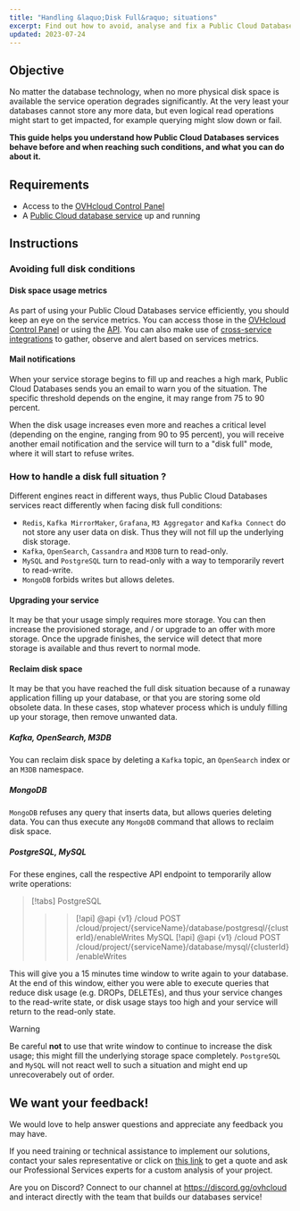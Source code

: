 ```yaml
---
title: "Handling &laquo;Disk Full&raquo; situations"
excerpt: Find out how to avoid, analyse and fix a Public Cloud Databases service reaching its full disk capacity
updated: 2023-07-24
---
```


## Objective

No matter the database technology, when no more physical disk space is available the service operation degrades significantly. At the very least your databases cannot store any more data, but even logical read operations might start to get impacted, for example querying might slow down or fail.

**This guide helps you understand how Public Cloud Databases services behave before and when reaching such conditions, and what you can do about it.**

## Requirements

- Access to the [OVHcloud Control Panel](https://www.ovh.com/auth/?action=gotomanager&from=https://www.ovh.pt/&ovhSubsidiary=pt)
- A [Public Cloud database service](https://www.ovhcloud.com/pt/public-cloud/databases/) up and running

## Instructions

### Avoiding full disk conditions

#### Disk space usage metrics

As part of using your Public Cloud Databases service efficiently, you should keep an eye on the service metrics. You can access those in the [OVHcloud Control Panel](https://www.ovh.com/auth/?action=gotomanager&from=https://www.ovh.pt/&ovhSubsidiary=pt) or using the [API](/pages/manage_and_operate/api/first-steps). You can also make use of [cross-service integrations](/pages/public_cloud/public_cloud_databases/databases_07_cross_service_integration) to gather, observe and alert based on services metrics.

#### Mail notifications

When your service storage begins to fill up and reaches a high mark, Public Cloud Databases sends you an email to warn you of the situation. The specific threshold depends on the engine, it may range from 75 to 90 percent.

When the disk usage increases even more and reaches a critical level (depending on the engine, ranging from 90 to 95 percent), you will receive another email notification and the service will turn to a "disk full" mode, where it will start to refuse writes.

### How to handle a disk full situation ?

Different engines react in different ways, thus Public Cloud Databases services react differently when facing disk full conditions:

- `Redis`, `Kafka MirrorMaker`, `Grafana`, `M3 Aggregator` and `Kafka Connect` do not store any user data on disk. Thus they will not fill up the underlying disk storage.
- `Kafka`, `OpenSearch`, `Cassandra` and `M3DB` turn to read-only.
- `MySQL` and `PostgreSQL` turn to read-only with a way to temporarily revert to read-write.
- `MongoDB` forbids writes but allows deletes.

#### Upgrading your service

It may be that your usage simply requires more storage. You can then increase the provisioned storage, and / or upgrade to an offer with more storage. Once the upgrade finishes, the service will detect that more storage is available and thus revert to normal mode.

#### Reclaim disk space

It may be that you have reached the full disk situation because of a runaway application filling up your database, or that you are storing some old obsolete data. In these cases, stop whatever process which is unduly filling up your storage, then remove unwanted data.

##### **Kafka**, **OpenSearch**, **M3DB**

You can reclaim disk space by deleting a `Kafka` topic, an `OpenSearch` index or an `M3DB` namespace.

##### **MongoDB**

`MongoDB` refuses any query that inserts data, but allows queries deleting data. You can thus execute any `MongoDB` command that allows to reclaim disk space.

##### **PostgreSQL**, **MySQL**

For these engines, call the respective API endpoint to temporarily allow write operations:

> [!tabs]
> PostgreSQL
>> > [!api]
>> > @api {v1} /cloud POST /cloud/project/{serviceName}/database/postgresql/{clusterId}/enableWrites
> MySQL
>> > [!api]
>> > @api {v1} /cloud POST /cloud/project/{serviceName}/database/mysql/{clusterId}/enableWrites

This will give you a 15 minutes time window to write again to your database. At the end of this window, either you were able to execute queries that reduce disk usage (e.g. DROPs, DELETEs), and thus your service changes to the read-write state, or disk usage stays too high and your service will return to the read-only state.

> [!warning]
> Be careful **not** to use that write window to continue to increase the disk usage; this might fill the underlying storage space completely. `PostgreSQL` and `MySQL` will not react well to such a situation and might end up unrecoverabely out of order.

## We want your feedback!

We would love to help answer questions and appreciate any feedback you may have.

If you need training or technical assistance to implement our solutions, contact your sales representative or click on [this link](https://www.ovhcloud.com/pt/professional-services/) to get a quote and ask our Professional Services experts for a custom analysis of your project.

Are you on Discord? Connect to our channel at <https://discord.gg/ovhcloud> and interact directly with the team that builds our databases service!
